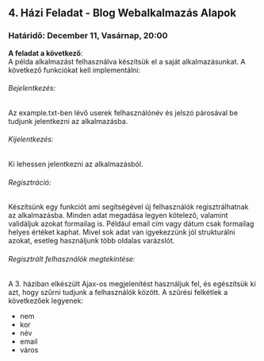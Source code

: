 ## 4. Házi Feladat - Blog Webalkalmazás Alapok
### Határidő: December 11, Vasárnap, 20:00

**A feladat a következő**:  
A példa alkalmazást felhasználva készítsük el a saját alkalmazásunkat. 
A következő funkciókat kell implementálni:
###### Bejelentkezés:
Az example.txt-ben lévő userek felhasználónév és jelszó párosával be tudjunk jelentkezni az alkalmazásba.
###### Kijelentkezés:
Ki lehessen jelentkezni az alkalmazásból.
###### Regisztráció:
Készítsünk egy funkciót ami segítségével új felhasználók regisztrálhatnak az alkalmazásba. Minden adat megadása legyen kötelező, valamint validáljuk azokat formailag is. Például email cím vagy dátum csak formailag helyes értéket kaphat. Mivel sok adat van igyekezzünk jól strukturálni azokat, esetleg használjunk több oldalas varázslót. 
###### Regisztrált felhasználók megtekintése:
A 3. háziban elkészült Ajax-os megjelenítést használjuk fel, és egészítsük ki azt, hogy szűrni tudjunk a felhasználók között. 
A szűrési felkétlek a következőek legyenek: 
- nem
- kor
- név
- email
- város      
   
